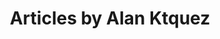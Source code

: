 ---
view: author
lang: en
title: Articles by Alan Ktquez
description: Alan Ktquez web developer for over 8 years, currently as frontend Vue.js and HTML evangelist is columnist for Ktquez Play.
name: Alan Ktquez
nickname: ktquez
role: Web developer
avatar: /autores/ktquez.png
created_at: 2018-08-22
social:
  - name: twitter
    url: https://twitter.com/ktquez
  - name: github
    url: https://github.com/ktquez
  - name: site
    url: https://ktquez.com
meta:
  - property: og:image
    content: https://ktquez.com/autores/ktquez.png
  - name: twitter:image
    content: https://ktquez.com/autores/ktquez.png
---